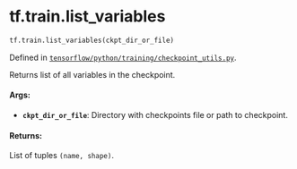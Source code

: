<div itemscope itemtype="http://developers.google.com/ReferenceObject">
<meta itemprop="name" content="tf.train.list_variables" />
</div>

# tf.train.list_variables

``` python
tf.train.list_variables(ckpt_dir_or_file)
```



Defined in [`tensorflow/python/training/checkpoint_utils.py`](https://www.tensorflow.org/code/tensorflow/python/training/checkpoint_utils.py).

Returns list of all variables in the checkpoint.

#### Args:

* <b>`ckpt_dir_or_file`</b>: Directory with checkpoints file or path to checkpoint.


#### Returns:

List of tuples `(name, shape)`.